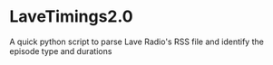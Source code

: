 # LaveTimings2.0
A quick python script to parse Lave Radio's RSS file and identify the episode type and durations
